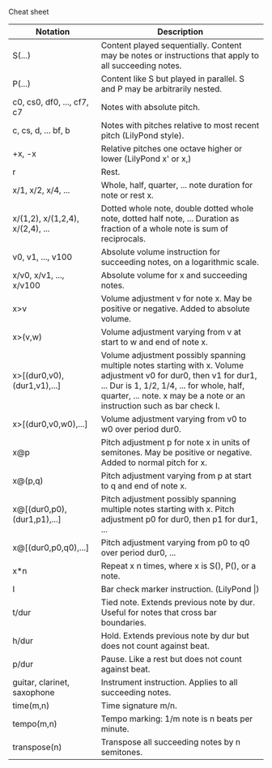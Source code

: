 Cheat sheet

| Notation | Description |
| --- | --- |
| S(...)                      | Content played sequentially. Content may be notes or instructions that apply to all succeeding notes. |
| P(...)                      | Content like S but played in parallel. S and P may be arbitrarily nested. |
| c0, cs0, df0, ..., cf7, c7  | Notes with absolute pitch. |
| c, cs, d, ... bf, b         | Notes with pitches relative to most recent pitch (LilyPond style).|
| +x, -x                      | Relative pitches one octave higher or lower (LilyPond x' or x,)
| r                           | Rest. |
| x/1, x/2, x/4, ...          | Whole, half, quarter, ... note duration for note or rest x. |
| x/(1,2), x/(1,2,4), x/(2,4), ... | Dotted whole note, double dotted whole note, dotted half note, ... Duration as fraction of a whole note is sum of reciprocals. |
| v0, v1, ..., v100           | Absolute volume instruction for succeeding notes, on a logarithmic scale. |
| x/v0, x/v1, ..., x/v100     | Absolute volume for x and succeeding notes. |
| x>v                         | Volume adjustment v for note x. May be positive or negative. Added to absolute volume. |
| x>(v,w)                     | Volume adjustment varying from v at start to w and end of note x. |
| x>[(dur0,v0),(dur1,v1),...] | Volume adjustment possibly spanning multiple notes starting with x. Volume adjustment v0 for dur0, then v1 for dur1, ... Dur is 1, 1/2, 1/4, ... for whole, half, quarter, ... note. x may be a note or an instruction such as bar check I. |
| x>[(dur0,v0,w0),...]        | Volume adjustment varying from v0 to w0 over period dur0. |
| x@p                         | Pitch adjustment p for note x in units of semitones. May be positive or negative. Added to normal pitch for x. |
| x@(p,q)                     | Pitch adjustment varying from p at start to q and end of note x. |
| x@[(dur0,p0),(dur1,p1),...] | Pitch adjustment possibly spanning multiple notes starting with x. Pitch adjustment p0 for dur0, then p1 for dur1, ... |
| x@[(dur0,p0,q0),...]        | Pitch adjustment varying from p0 to q0 over period dur0, ... |
| x*n                         | Repeat x n times, where x is S(), P(), or a note. |
| I                           | Bar check marker instruction. (LilyPond \|) |
| t/dur                       | Tied note. Extends previous note by dur. Useful for notes that cross bar boundaries. |
| h/dur                       | Hold. Extends previous note by dur but does not count against beat. |
| p/dur                       | Pause. Like a rest but does not count against beat. |
| guitar, clarinet, saxophone | Instrument instruction. Applies to all succeeding notes. |
| time(m,n)                   | Time signature m/n.
| tempo(m,n)                  | Tempo marking: 1/m note is n beats per minute. |
| transpose(n)                | Transpose all succeeding notes by n semitones. |


